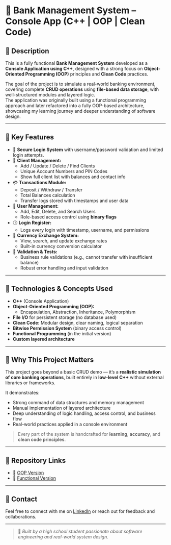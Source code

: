 # 🏦 Bank Management System – Console App (C++ | OOP | Clean Code)

## 🔹 Description

This is a fully functional **Bank Management System** developed as a **Console Application using C++**, designed with a strong focus on **Object-Oriented Programming (OOP)** principles and **Clean Code** practices.

The goal of the project is to simulate a real-world banking environment, covering complete **CRUD operations** using **file-based data storage**, with well-structured modules and layered logic.  
The application was originally built using a functional programming approach and later refactored into a fully OOP-based architecture, showcasing my learning journey and deeper understanding of software design.

---

## 🔹 Key Features

- 🔐 **Secure Login System** with username/password validation and limited login attempts.
- 👤 **Client Management:**
  - Add / Update / Delete / Find Clients
  - Unique Account Numbers and PIN Codes
  - Show full client list with balances and contact info
- 💳 **Transactions Module:**
  - Deposit / Withdraw / Transfer
  - Total Balances calculation
  - Transfer logs stored with timestamps and user data
- 👥 **User Management:**
  - Add, Edit, Delete, and Search Users
  - Role-based access control using **binary flags**
- 🕓 **Login Register:**
  - Logs every login with timestamp, username, and permissions
- 💱 **Currency Exchange System:**
  - View, search, and update exchange rates
  - Built-in currency conversion calculator
- 🧪 **Validation & Tests:**
  - Business rule validations (e.g., cannot transfer with insufficient balance)
  - Robust error handling and input validation

---

## 🔹 Technologies & Concepts Used

- **C++** (Console Application)
- **Object-Oriented Programming (OOP):**
  - Encapsulation, Abstraction, Inheritance, Polymorphism
- **File I/O** for persistent storage (no database used)
- **Clean Code:** Modular design, clear naming, logical separation
- **Bitwise Permission System** (binary access control)
- **Functional Programming** (in the initial version)
- **Custom layered architecture**

---

## 🔹 Why This Project Matters

This project goes beyond a basic CRUD demo — it’s a **realistic simulation of core banking operations**, built entirely in **low-level C++** without external libraries or frameworks.

It demonstrates:
- Strong command of data structures and memory management
- Manual implementation of layered architecture
- Deep understanding of logic handling, access control, and business flow
- Real-world practices applied in a console environment

> Every part of the system is handcrafted for **learning**, **accuracy**, and **clean code principles**.

---

## 🔗 Repository Links

- 🔸 [OOP Version](https://github.com/zakariaskalli/BankProject-Using-OOP.git)  
- 🔸 [Functional Version](https://github.com/zakariaskalli/Bank-Project.git)

---

## 📩 Contact

Feel free to connect with me on [LinkedIn](https://www.linkedin.com/in/your-profile) or reach out for feedback and collaborations.

---

> 🚀 *Built by a high school student passionate about software engineering and real-world system design.*

